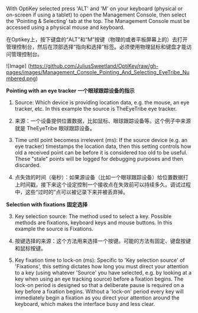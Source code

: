 With OptiKey selected press 'ALT' and 'M' on your keyboard (physical or on-screen if using a tablet) to open the Management Console, then select the 'Pointing & Selecting' tab at the top. The Management Console must be accessed using a physical mouse and keyboard.

在Optikey上，按下键盘的“ALT”和“M”按键（物理的或者平板屏幕上的）去打开管理控制台，然后在顶部选择“指向和选择”标签。必须使用物理鼠标和键盘才能访问管理控制台。

![Image] (https://github.com/JuliusSweetland/OptiKey/raw/gh-pages/images/Management_Console_Pointing_And_Selecting_EyeTribe_Numbered.png)

**Pointing with an eye tracker**
**一个眼球跟踪设备的指示**

1. Source: Which device is providing location data, e.g. the mouse, an eye tracker, etc. In this example the source is TheEyeTribe eye tracker.
1. 来源：一个设备提供位置数据，比如鼠标、眼球跟踪设备等。这个例子中来源就是 TheEyeTribe 眼球跟踪设备。

2. Time until point becomess irrelevent (ms): If the source device (e.g. an eye tracker) timestamps the location data, then this setting controls how old a received point can be before it is considered too old to be useful. These "stale" points will be logged for debugging purposes and then discarded.
2. 点失效的时间（毫秒）：如果源设备（比如一个眼球跟踪设备）给位置数据打上时间戳，接下来这个设定控制一个接收点在失效前可以持续多久。调试过程中，这些“过时的”点可以被记录下来并被丢弃掉。

**Selection with fixations**
**固定选择**

3. Key selection source: The method used to select a key. Possible methods are fixations, keyboard keys and mouse buttons. In this example the source is Fixations.
3. 按键选择的来源：这个方法用来选择一个按键。可能的方法有固定、键盘按键和鼠标按键。

4. Key fixation time to lock-on (ms): Specific to 'Key selection source' of 'Fixations', this setting dictates how long you must direct your attention to a key (using whatever 'Source' you have selected, e.g. by looking at a key when using an eye tracking source) before a fixation begins. The lock-on period is designed so that a deliberate pause is required on a key before a fixation begins. Without a 'lock-on' period every key will immediately begin a fixation as you direct your attention around the keyboard, which makes the interface busy and less clear.
